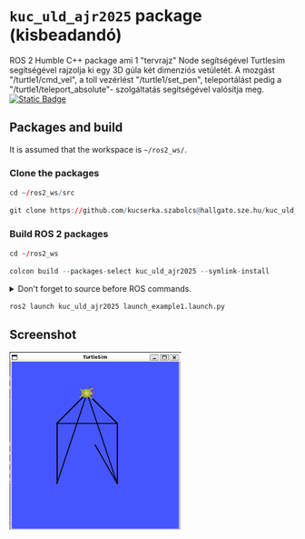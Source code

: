 # `kuc_uld_ajr2025` package (kisbeadandó)
ROS 2 Humble C++ package ami 1 "tervrajz" Node segítségével Turtlesim segítségével rajzolja ki egy 3D gúla két dimenziós vetületét.
A mozgást "/turtle1/cmd_vel", a toll vezérlést "/turtle1/set_pen", teleportálást pedig a "/turtle1/teleport_absolute"- szolgáltatás segítségével valósítja meg.
[![Static Badge](https://img.shields.io/badge/ROS_2-Humble-34aec5)](https://docs.ros.org/en/humble/)
## Packages and build

It is assumed that the workspace is `~/ros2_ws/`.

### Clone the packages
``` r
cd ~/ros2_ws/src
```
``` r
git clone https://github.com/kucserka.szabolcs@hallgato.sze.hu/kuc_uld_ajr2025
```

### Build ROS 2 packages
``` r
cd ~/ros2_ws
```
``` r
colcon build --packages-select kuc_uld_ajr2025 --symlink-install
```

<details>
<summary> Don't forget to source before ROS commands.</summary>

``` bash
source ~/ros2_ws/install/setup.bash
```
</details>

``` r
ros2 launch kuc_uld_ajr2025 launch_example1.launch.py
```


## Screenshot
<img src="img/Képernyőkép 2025-03-12 132507.png" width="60%"/>



